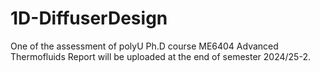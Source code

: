 # 1D-DiffuserDesign
One of the assessment of polyU Ph.D course ME6404 Advanced Thermofluids
Report will be uploaded at the end of semester 2024/25-2.
